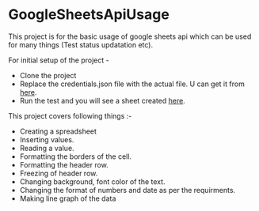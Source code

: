 # GoogleSheetsApiUsage

This project is for the basic usage of google sheets api which can be used for many things (Test status updatation etc).

For initial setup of the project -
* Clone the project
* Replace the credentials.json file with the actual file. U can get it from [here](https://developers.google.com/sheets/api/quickstart/java).
* Run the test and you will see a sheet created [here](https://docs.google.com/spreadsheets/u/0/).

This project covers following things :-
* Creating a spreadsheet
* Inserting values.
* Reading a value.
* Formatting the borders of the cell.
* Formatting the header row.
* Freezing of header row.
* Changing background, font color of the text.
* Changing the format of numbers and date as per the requirments.
* Making line graph of the data
